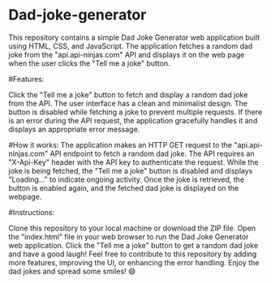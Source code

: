 # Dad-joke-generator
 This repository contains a simple Dad Joke Generator web application built using HTML, CSS, and JavaScript. The application fetches a random dad joke from the "api.api-ninjas.com" API and displays it on the web page when the user clicks the "Tell me a joke" button.

#Features:

Click the "Tell me a joke" button to fetch and display a random dad joke from the API.
The user interface has a clean and minimalist design.
The button is disabled while fetching a joke to prevent multiple requests.
If there is an error during the API request, the application gracefully handles it and displays an appropriate error message.

#How it works:
The application makes an HTTP GET request to the "api.api-ninjas.com" API endpoint to fetch a random dad joke.
The API requires an "X-Api-Key" header with the API key to authenticate the request.
While the joke is being fetched, the "Tell me a joke" button is disabled and displays "Loading..." to indicate ongoing activity.
Once the joke is retrieved, the button is enabled again, and the fetched dad joke is displayed on the webpage.

#Instructions:

Clone this repository to your local machine or download the ZIP file.
Open the "index.html" file in your web browser to run the Dad Joke Generator web application.
Click the "Tell me a joke" button to get a random dad joke and have a good laugh!
Feel free to contribute to this repository by adding more features, improving the UI, or enhancing the error handling. Enjoy the dad jokes and spread some smiles! 😄
